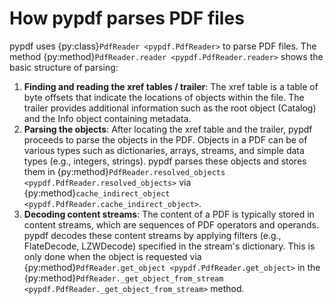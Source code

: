 # How pypdf parses PDF files

pypdf uses {py:class}`PdfReader <pypdf.PdfReader>` to parse PDF files.
The method {py:method}`PdfReader.reader <pypdf.PdfReader.reader>` shows the basic
structure of parsing:

1. **Finding and reading the xref tables / trailer**: The xref table is a table
   of byte offsets that indicate the locations of objects within the file. The
   trailer provides additional information such as the root object (Catalog) and
   the Info object containing metadata.
2. **Parsing the objects**: After locating the xref table and the trailer, pypdf
   proceeds to parse the objects in the PDF. Objects in a PDF can be of various
   types such as dictionaries, arrays, streams, and simple data types (e.g.,
   integers, strings). pypdf parses these objects and stores them in
   {py:method}`PdfReader.resolved_objects <pypdf.PdfReader.resolved_objects>`
   via {py:method}`cache_indirect_object <pypdf.PdfReader.cache_indirect_object>`.
3. **Decoding content streams**: The content of a PDF is typically stored in
   content streams, which are sequences of PDF operators and operands. pypdf
   decodes these content streams by applying filters (e.g., FlateDecode,
   LZWDecode) specified in the stream's dictionary. This is only done when the
   object is requested via {py:method}`PdfReader.get_object
   <pypdf.PdfReader.get_object>` in the
   {py:method}`PdfReader._get_object_from_stream <pypdf.PdfReader._get_object_from_stream>`
   method.
